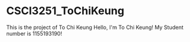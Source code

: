 # CSCI3251_ToChiKeung
This is the project of To Chi Keung
Hello, I'm To Chi Keung!
My Student number is 1155193190!
